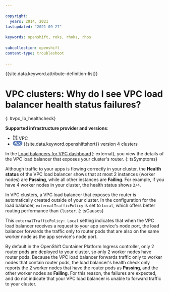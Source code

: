 ```yaml
---

copyright:
  years: 2014, 2021
lastupdated: "2021-09-27"

keywords: openshift, roks, rhoks, rhos

subcollection: openshift
content-type: troubleshoot

---
```


{{site.data.keyword.attribute-definition-list}}  

# VPC clusters: Why do I see VPC load balancer health status failures?
{: #vpc_lb_healthcheck}

**Supported infrastructure provider and versions**:
* <img src="images/icon-vpc.png" alt="VPC infrastructure provider icon" width="15" style="width:15px; border-style: none"/> VPC
* <img src="images/icon-version-43.png" alt="Version 4 icon" width="30" style="width:30px; border-style: none"/> {{site.data.keyword.openshiftshort}} version 4 clusters


In the [Load balancers for VPC dashboard](https://cloud.ibm.com/vpc-ext/network/loadBalancers){: external}, you view the details of the VPC load balancer that exposes your cluster's router.
{: tsSymptoms}

Although traffic to your apps is flowing correctly in your cluster, the **Health status** of the VPC load balancer shows that at most 2 instances (worker nodes) are **Passing**, while all other instances are **Failing**. For example, if you have 4 worker nodes in your cluster, the health status shows `2/4`.


In VPC clusters, a VPC load balancer that exposes the router is automatically created outside of your cluster. In the configuration for the load balancer, `externalTrafficPolicy` is set to `Local`, which offers better routing performance than `Cluster`.
{: tsCauses}

This `externalTrafficPolicy: Local` setting indicates that when the VPC load balancer receives a request to your app service's node port, the load balancer forwards the traffic only to router pods that are also on the same worker node as the app service's node port.

By default in the OpenShift Container Platform Ingress controller, only 2 router pods are deployed to your cluster, so only 2 worker nodes have router pods. Because the VPC load balancer forwards traffic only to worker nodes that contain router pods, the load balancer's health check only reports the 2 worker nodes that have the router pods as **Passing**, and the other worker nodes as **Failing**. For this reason, the failures are expected, and do not indicate that your VPC load balancer is unable to forward traffic to your cluster.







